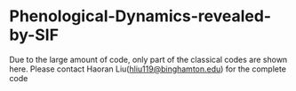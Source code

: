 # Phenological-Dynamics-revealed-by-SIF
Due to the large amount of code, only part of the classical codes are shown here. Please contact Haoran Liu(hliu119@binghamton.edu) for the complete code
